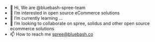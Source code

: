 - 👋 Hi, We are @bluebash-spree-team
- 👀 I’m interested in open source eCommerce solutions
- 🌱 I’m currently learning ...
- 💞️ I’m looking to collaborate on spree, solidus and other open source ecommerce solutions
- 📫 How to reach me spree@bluebash.co

<!---
bluebash-spree-team/bluebash-spree-team is a ✨ special ✨ repository because its `README.md` (this file) appears on your GitHub profile.
You can click the Preview link to take a look at your changes.
--->
